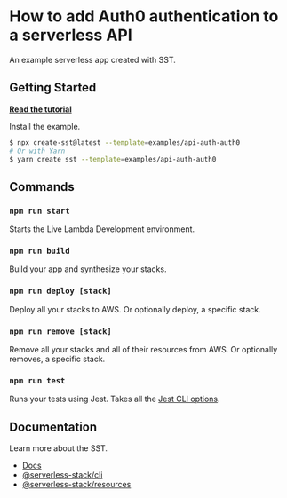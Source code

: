 # How to add Auth0 authentication to a serverless API

An example serverless app created with SST.

## Getting Started

[**Read the tutorial**](https://sst.dev/examples/how-to-add-auth0-authentication-to-a-serverless-api.html)

Install the example.

```bash
$ npx create-sst@latest --template=examples/api-auth-auth0
# Or with Yarn
$ yarn create sst --template=examples/api-auth-auth0
```

## Commands

### `npm run start`

Starts the Live Lambda Development environment.

### `npm run build`

Build your app and synthesize your stacks.

### `npm run deploy [stack]`

Deploy all your stacks to AWS. Or optionally deploy, a specific stack.

### `npm run remove [stack]`

Remove all your stacks and all of their resources from AWS. Or optionally removes, a specific stack.

### `npm run test`

Runs your tests using Jest. Takes all the [Jest CLI options](https://jestjs.io/docs/en/cli).

## Documentation

Learn more about the SST.

- [Docs](https://docs.sst.dev/)
- [@serverless-stack/cli](https://docs.sst.dev/packages/cli)
- [@serverless-stack/resources](https://docs.sst.dev/packages/resources)
